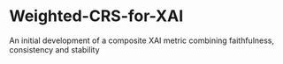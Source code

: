 # Weighted-CRS-for-XAI
An initial development of a composite XAI metric combining faithfulness, consistency and stability
